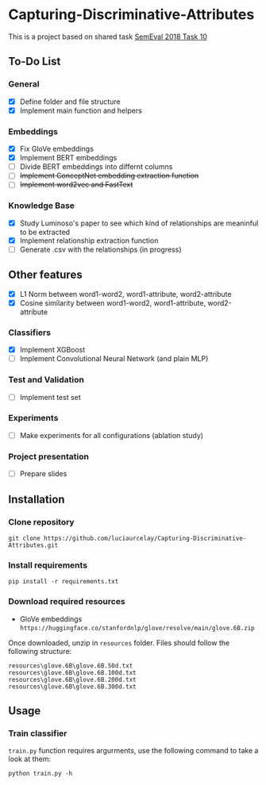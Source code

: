# Capturing-Discriminative-Attributes

This is a project based on shared task [SemEval 2018 Task 10](https://aclanthology.org/S18-1117/)

## To-Do List
### General
- [x] Define folder and file structure
- [x] Implement main function and helpers
### Embeddings
- [x] Fix GloVe embeddings
- [x] Implement BERT embeddings
- [ ] Divide BERT embeddings into differnt columns
- [ ] ~~Implement ConceptNet embedding extraction function~~
- [ ] ~~Implement word2vec and FastText~~
### Knowledge Base
- [x] Study Luminoso's paper to see which kind of relationships are meaninful to be extracted
- [x] Implement relationship extraction function
- [ ] Generate .csv with the relationships (in progress)
## Other features
- [x] L1 Norm between word1-word2, word1-attribute, word2-attribute
- [x] Cosine similarity between word1-word2, word1-attribute, word2-attribute
### Classifiers
- [x] Implement XGBoost
- [ ] Implement Convolutional Neural Network (and plain MLP)
### Test and Validation
- [ ] Implement test set
### Experiments
- [ ] Make experiments for all configurations (ablation study)
### Project presentation
- [ ] Prepare slides

## Installation
### Clone repository

`git clone https://github.com/luciaurcelay/Capturing-Discriminative-Attributes.git`

### Install requirements
`pip install -r requirements.txt`

### Download required resources
* GloVe embeddings
`https://huggingface.co/stanfordnlp/glove/resolve/main/glove.6B.zip`

Once downloaded, unzip in `resources` folder. Files should follow the following structure:
    
    resources\glove.6B\glove.6B.50d.txt
    resources\glove.6B\glove.6B.100d.txt
    resources\glove.6B\glove.6B.200d.txt
    resources\glove.6B\glove.6B.300d.txt

## Usage
### Train classifier
`train.py` function requires argurments, use the following command to take a look at them:

`python train.py -h`
